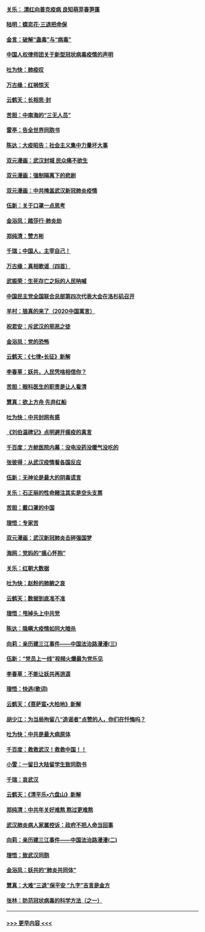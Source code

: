 #### [关乐： 漂红向善克疫病 良知萌芽春笋蓬](../pages/nsc993/n11865710.md?t=02132322) 
#### [陆明：蝶恋花‧三退把命保](../pages/nsc993/n11865673.md?t=02132322) 
#### [金言：破解“蛊毒”与“病毒”](../pages/nsc993/n11864103.md?t=02132322) 
#### [中国人权律师团关于新型冠状病毒疫情的声明](../pages/nsc993/n11864249.md?t=02132322) 
#### [吐为快：肺疫叹](../pages/nsc993/n11864027.md?t=02132322) 
#### [万古缘：红祸惊天](../pages/nsc993/n11864079.md?t=02132322) 
#### [云鹤天：长相思‧封](../pages/nsc993/n11864006.md?t=02132322) 
#### [苦胆：中南海的“三无人员”](../pages/nsc993/n11862997.md?t=02132322) 
#### [雷亭：告全世界同胞书](../pages/nsc993/n11862572.md?t=02132322) 
#### [陈达：大疫昭告：社会主义集中力量坏大事](../pages/nsc993/n11859419.md?t=02132322) 
#### [双元漫画：武汉封城 民众痛不欲生](../pages/nsc993/n11859287.md?t=02132322) 
#### [双元漫画：强制隔离下的悲剧](../pages/nsc993/n11859244.md?t=02132322) 
#### [双元漫画：中共掩盖武汉新冠肺炎疫情](../pages/nsc993/n11858249.md?t=02132322) 
#### [伍新：关于口罩一点思考](../pages/nsc993/n11859195.md?t=02132322) 
#### [金浴凤：踏莎行‧肺炎劫](../pages/nsc993/n11858227.md?t=02132322) 
#### [郑纯清：赞方彬](../pages/nsc993/n11856803.md?t=02132322) 
#### [千瑞；中国人，主宰自己！](../pages/nsc993/n11856793.md?t=02132322) 
#### [万古缘：真相歌谣（四首）](../pages/nsc993/n11856263.md?t=02132322) 
#### [武振荣：生死存亡之际的人民呐喊](../pages/nsc993/n11856256.md?t=02132322) 
#### [中国民主党全国联合总部第四次代表大会在洛杉矶召开](../pages/nsc993/n11856344.md?t=02132322) 
#### [羊村：狼真的来了（2020中国寓言）](../pages/nsc993/n11856229.md?t=02132322) 
#### [祝君安：斥武汉的邪恶之徒](../pages/nsc993/n11855861.md?t=02132322) 
#### [金浴凤：党的恐怖](../pages/nsc993/n11855849.md?t=02132322) 
#### [云鹤天：《七律▪长征》新解](../pages/nsc993/n11855479.md?t=02132322) 
#### [李春草：妖共，人民凭啥相信你？](../pages/nsc993/n11855196.md?t=02132322) 
#### [苦胆：眼科医生的职责是让人看清](../pages/nsc993/n11853840.md?t=02132322) 
#### [慧真：欲上方舟 先弃红船](../pages/nsc993/n11853483.md?t=02132322) 
#### [吐为快：中共封网有感](../pages/nsc993/n11852575.md?t=02132322) 
#### [《刘伯温碑记》点明避开瘟疫的真言](../pages/nsc993/n11852128.md?t=02132322) 
#### [千百度：方舱医院内幕：没电没药没暖气没吃的](../pages/nsc993/n11850211.md?t=02132322) 
#### [张彼得：从武汉疫情看各国反应](../pages/nsc993/n11850102.md?t=02132322) 
#### [伍新：无神论是最大的阴毒谎言](../pages/nsc993/n11846129.md?t=02132322) 
#### [关乐：石正丽的性命赌注其实是空头支票](../pages/nsc993/n11846109.md?t=02132322) 
#### [苦胆：戴口罩的中国](../pages/nsc993/n11845576.md?t=02132322) 
#### [理悟：专家苦](../pages/nsc993/n11845564.md?t=02132322) 
#### [双元漫画：武汉新冠肺炎击碎强国梦](../pages/nsc993/n11843320.md?t=02132322) 
#### [海网：党妈的“瘟心怀抱”](../pages/nsc993/n11840740.md?t=02132322) 
#### [关乐：红朝大数据](../pages/nsc993/n11840675.md?t=02132322) 
#### [吐为快：赵粉的肺腑之哀](../pages/nsc993/n11840618.md?t=02132322) 
#### [云鹤天：数据到底准不准](../pages/nsc993/n11840325.md?t=02132322) 
#### [理悟：甩掉头上中共党](../pages/nsc993/n11838826.md?t=02132322) 
#### [陈达：隐瞒大疫情如同大暗杀](../pages/nsc993/n11838771.md?t=02132322) 
#### [向莉：亲历建三江事件——中国法治路漫漫(三)](../pages/nsc993/n11831825.md?t=02132322) 
#### [伍新：“党员上一线”视频火爆最为党乐见](../pages/nsc993/n11838200.md?t=02132322) 
#### [李春草：不能让妖共再逍遥](../pages/nsc993/n11838102.md?t=02132322) 
#### [理悟：快逃(歌词)](../pages/nsc993/n11838083.md?t=02132322) 
#### [云鹤天：《菩萨蛮▪大柏地》新解](../pages/nsc993/n11838059.md?t=02132322) 
#### [胡少江：为当局拘留八“造谣者”点赞的人，你们在忏悔吗？](../pages/nsc993/n11836801.md?t=02132322) 
#### [吐为快：中共是最大病原体](../pages/nsc993/n11836748.md?t=02132322) 
#### [千百度：救救武汉！救救中国！！](../pages/nsc993/n11836145.md?t=02132322) 
#### [小雪：一留日大陆留学生致同胞书](../pages/nsc993/n11834624.md?t=02132322) 
#### [千瑞：哀武汉](../pages/nsc993/n11833647.md?t=02132322) 
#### [云鹤天：《清平乐▪六盘山》新解](../pages/nsc993/n11833611.md?t=02132322) 
#### [郑纯清：中共年关好难熬 熬过更难熬](../pages/nsc993/n11833489.md?t=02132322) 
#### [武汉肺炎病人家属控诉：政府不把人命当回事](../pages/nsc993/n11833205.md?t=02132322) 
#### [向莉：亲历建三江事件——中国法治路漫漫(二)](../pages/nsc993/n11829102.md?t=02132322) 
#### [理悟：致武汉同胞](../pages/nsc993/n11831522.md?t=02132322) 
#### [金浴凤：妖共的“肺炎共同体”](../pages/nsc993/n11829448.md?t=02132322) 
#### [慧真：大难“三退”保平安 “九字”吉言是金方](../pages/nsc993/n11829501.md?t=02132322) 
#### [张林：防范冠状病毒的科学方法（之一）](../pages/nsc993/n11828618.md?t=02132322) 

----
#### [ >>> 更早内容 <<< ](../indexes/nsc993-earlier.md)
